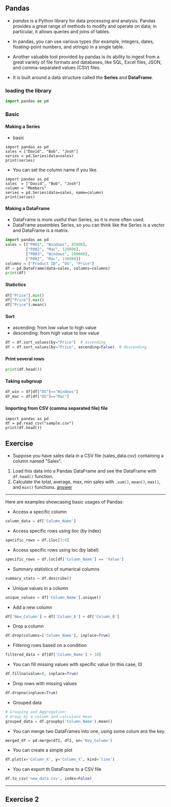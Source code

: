 ## Pandas

* *pandas* is a Python library for data processing and analysis. Pandas provides a great range of methods to modify and operate on data; in particular, it allows queries and joins of tables.
* In pandas, you can use various types (for example, integers, dates, floating-point numbers, and strings) in a single table.
* Another valuable tool provided by pandas is its ability to ingest from a great variety of file formats and databases, like SQL, Excel files, JSON, and comma-separated values (CSV) files.

* It is built around a data structure called the **Series** and **DataFrame**.

### loading the library
```python
import pandas as pd
```

### Basic

#### Making a Series
* basic
```python{cmd}
import pandas as pd
sales = ["David", "Bob", "Josh"]
series = pd.Series(data=sales)
print(series)
```
* You can set the column name if you like.
```python{cmd}
import pandas as pd
sales  = ["David", "Bob", "Josh"]
column = "Members"
series = pd.Series(data=sales, name=column)
print(series)
```

#### Making a DataFrame
* DataFrame is more useful than Series, so it is more often used.
* DataFrame assembles Series, so you can think like the Series is a vector and DataFrame is a matrix.
```python {cmd}
import pandas as pd
sales = [["P001", "Windows", 85000],
         ["P002", "Mac", 120000],
         ["P003", "Windows", 200000],
         ["P002", "Mac", 130000]]
columns = ["Product ID", "OS", "Price"]
df = pd.DataFrame(data=sales, columns=columns)
print(df)
```

#### Statictics
```python
df["Price"].min()
df["Price"].max()
df["Price"].mean()
```

#### Sort
* ascending: from low value to high value
* descending: from high value to low value
```python
df = df.sort_values(by="Price")  # ascending
df = df.sort_values(by="Price", ascending=False)  # descending
```

#### Print several rows
```python
print(df.head())
```

#### Taking subgroup
```python
df_win = df[df["OS"]=="Windows"]
df_mac = df[df["OS"]=="Mac"]
```

#### Importing from CSV (comma separated file) file
```python{cmd}
import pandas as pd
df = pd.read_csv("sample.csv")
print(df.head())
```

## Exercise
* Suppose you have sales data in a CSV file (sales_data.csv) containing a column named "Sales".
1. Load this data into a Pandas DataFrame and see the DataFrame with `df.head()` function.
2. Calculate the total, average, max, min sales with `.sum()`, `mean()`, `max()`, and `min()` functions.
<a href="./answer.md#pandas">answer</a>

---

Here are examples showcasing basic usages of Pandas:


* Access a specific column
```python
column_data = df['Column_Name']
```

* Access specific rows using iloc (by index)
```python
specific_rows = df.iloc[3:6]
```

* Access specific rows using loc (by label)
```python
specific_rows = df.loc[df['Column_Name'] == 'Value']
```

* Summary statistics of numerical columns
```python
summary_stats = df.describe()
```

* Unique values in a column
```python
unique_values = df['Column_Name'].unique()
```

* Add a new column
```python
df['New_Column'] = df['Column_A'] + df['Column_B']
```

* Drop a column
```python
df.drop(columns=['Column_Name'], inplace=True)
```

* Filtering rows based on a condition
```python
filtered_data = df[df['Column_Name'] > 10]
```

* You can fill missing values with specific value (in this case, 0)
```python
df.fillna(value=0, inplace=True)
```
* Drop rows with missing values
```python
df.dropna(inplace=True)
```
* Grouped data
```python
# Grouping and Aggregation:
# Group by a column and calculate mean
grouped_data = df.groupby('Column_Name').mean()
```
* You can merge two DataFrames into one, using some colum ans the key.
```python
merged_df = pd.merge(df1, df2, on='Key_Column')
```
* You can create a simple plot
```python
df.plot(x='Column_X', y='Column_Y', kind='line')
```

* You can export th DataFrame to a CSV file
```python
df.to_csv('new_data.csv', index=False)
```

---

## Exercise 2
